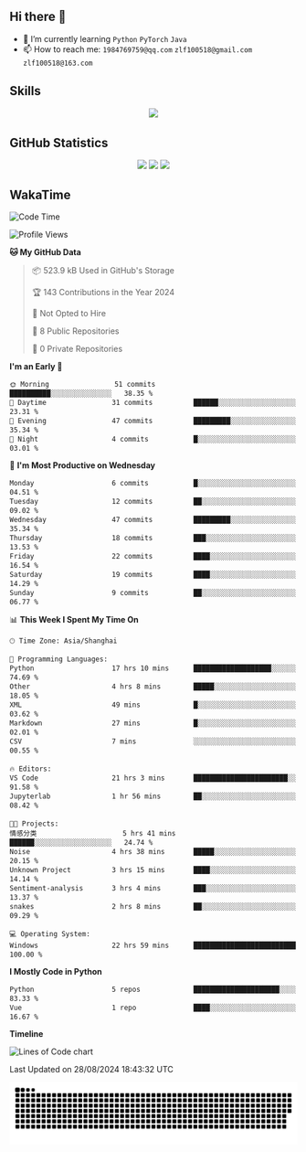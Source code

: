 ## Hi there 👋

- 🌱 I’m currently learning `Python` `PyTorch` `Java`
- 📫 How to reach me: `1984769759@qq.com` `zlf100518@gmail.com` `zlf100518@163.com`

## Skills
<div align="center"> <img src="https://skillicons.dev/icons?i=python,linux,git,github,html,css,js" /> </div>

## GitHub Statistics

<div align="center">
  <img src="https://github-readme-stats.vercel.app/api?username=mrcchenfeng&show_icons=true&theme=tokyonight" />
  <img src="https://github-readme-stats.vercel.app/api/top-langs/?username=mrcchenfeng&show_icons=true&theme=tokyonight" />
  <img src="https://github-readme-activity-graph.vercel.app/graph?username=mrcchenfeng&theme=xcode" />
</div>

## WakaTime

<!--START_SECTION:waka-->
![Code Time](http://img.shields.io/badge/Code%20Time-59%20hrs%2039%20mins-blue)

![Profile Views](http://img.shields.io/badge/Profile%20Views-0-blue)

**🐱 My GitHub Data** 

> 📦 523.9 kB Used in GitHub's Storage 
 > 
> 🏆 143 Contributions in the Year 2024
 > 
> 🚫 Not Opted to Hire
 > 
> 📜 8 Public Repositories 
 > 
> 🔑 0 Private Repositories 
 > 
**I'm an Early 🐤** 

```text
🌞 Morning                51 commits          ██████████░░░░░░░░░░░░░░░   38.35 % 
🌆 Daytime                31 commits          ██████░░░░░░░░░░░░░░░░░░░   23.31 % 
🌃 Evening                47 commits          █████████░░░░░░░░░░░░░░░░   35.34 % 
🌙 Night                  4 commits           █░░░░░░░░░░░░░░░░░░░░░░░░   03.01 % 
```
📅 **I'm Most Productive on Wednesday** 

```text
Monday                   6 commits           █░░░░░░░░░░░░░░░░░░░░░░░░   04.51 % 
Tuesday                  12 commits          ██░░░░░░░░░░░░░░░░░░░░░░░   09.02 % 
Wednesday                47 commits          █████████░░░░░░░░░░░░░░░░   35.34 % 
Thursday                 18 commits          ███░░░░░░░░░░░░░░░░░░░░░░   13.53 % 
Friday                   22 commits          ████░░░░░░░░░░░░░░░░░░░░░   16.54 % 
Saturday                 19 commits          ████░░░░░░░░░░░░░░░░░░░░░   14.29 % 
Sunday                   9 commits           ██░░░░░░░░░░░░░░░░░░░░░░░   06.77 % 
```


📊 **This Week I Spent My Time On** 

```text
🕑︎ Time Zone: Asia/Shanghai

💬 Programming Languages: 
Python                   17 hrs 10 mins      ███████████████████░░░░░░   74.69 % 
Other                    4 hrs 8 mins        █████░░░░░░░░░░░░░░░░░░░░   18.05 % 
XML                      49 mins             █░░░░░░░░░░░░░░░░░░░░░░░░   03.62 % 
Markdown                 27 mins             █░░░░░░░░░░░░░░░░░░░░░░░░   02.01 % 
CSV                      7 mins              ░░░░░░░░░░░░░░░░░░░░░░░░░   00.55 % 

🔥 Editors: 
VS Code                  21 hrs 3 mins       ███████████████████████░░   91.58 % 
Jupyterlab               1 hr 56 mins        ██░░░░░░░░░░░░░░░░░░░░░░░   08.42 % 

🐱‍💻 Projects: 
情感分类                     5 hrs 41 mins       ██████░░░░░░░░░░░░░░░░░░░   24.74 % 
Noise                    4 hrs 38 mins       █████░░░░░░░░░░░░░░░░░░░░   20.15 % 
Unknown Project          3 hrs 15 mins       ████░░░░░░░░░░░░░░░░░░░░░   14.14 % 
Sentiment-analysis       3 hrs 4 mins        ███░░░░░░░░░░░░░░░░░░░░░░   13.37 % 
snakes                   2 hrs 8 mins        ██░░░░░░░░░░░░░░░░░░░░░░░   09.29 % 

💻 Operating System: 
Windows                  22 hrs 59 mins      █████████████████████████   100.00 % 
```

**I Mostly Code in Python** 

```text
Python                   5 repos             █████████████████████░░░░   83.33 % 
Vue                      1 repo              ████░░░░░░░░░░░░░░░░░░░░░   16.67 % 
```



**Timeline**

![Lines of Code chart](https://raw.githubusercontent.com/mrcchenfeng/mrcchenfeng/main/assets/bar_graph.png)


 Last Updated on 28/08/2024 18:43:32 UTC
<!--END_SECTION:waka-->

<div align="center"><img src="./assets/github-snake-dark.svg" /></div>
